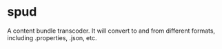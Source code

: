 spud
====

A content bundle transcoder. It will convert to and from different formats, including .properties, .json, etc.
